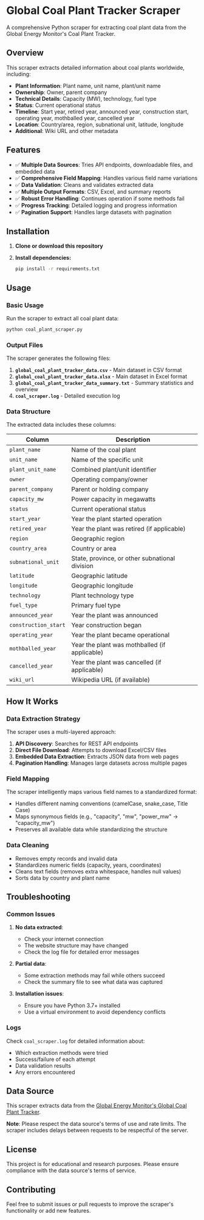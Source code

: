 # Global Coal Plant Tracker Scraper

A comprehensive Python scraper for extracting coal plant data from the Global Energy Monitor's Coal Plant Tracker.

## Overview

This scraper extracts detailed information about coal plants worldwide, including:

- **Plant Information**: Plant name, unit name, plant/unit name
- **Ownership**: Owner, parent company
- **Technical Details**: Capacity (MW), technology, fuel type
- **Status**: Current operational status
- **Timeline**: Start year, retired year, announced year, construction start, operating year, mothballed year, cancelled year
- **Location**: Country/area, region, subnational unit, latitude, longitude
- **Additional**: Wiki URL and other metadata

## Features

- ✅ **Multiple Data Sources**: Tries API endpoints, downloadable files, and embedded data
- ✅ **Comprehensive Field Mapping**: Handles various field name variations
- ✅ **Data Validation**: Cleans and validates extracted data
- ✅ **Multiple Output Formats**: CSV, Excel, and summary reports
- ✅ **Robust Error Handling**: Continues operation if some methods fail
- ✅ **Progress Tracking**: Detailed logging and progress information
- ✅ **Pagination Support**: Handles large datasets with pagination

## Installation

1. **Clone or download this repository**

2. **Install dependencies:**
   ```bash
   pip install -r requirements.txt
   ```

## Usage

### Basic Usage

Run the scraper to extract all coal plant data:

```bash
python coal_plant_scraper.py
```

### Output Files

The scraper generates the following files:

1. **`global_coal_plant_tracker_data.csv`** - Main dataset in CSV format
2. **`global_coal_plant_tracker_data.xlsx`** - Main dataset in Excel format  
3. **`global_coal_plant_tracker_data_summary.txt`** - Summary statistics and overview
4. **`coal_scraper.log`** - Detailed execution log

### Data Structure

The extracted data includes these columns:

| Column | Description |
|--------|-------------|
| `plant_name` | Name of the coal plant |
| `unit_name` | Name of the specific unit |
| `plant_unit_name` | Combined plant/unit identifier |
| `owner` | Operating company/owner |
| `parent_company` | Parent or holding company |
| `capacity_mw` | Power capacity in megawatts |
| `status` | Current operational status |
| `start_year` | Year the plant started operation |
| `retired_year` | Year the plant was retired (if applicable) |
| `region` | Geographic region |
| `country_area` | Country or area |
| `subnational_unit` | State, province, or other subnational division |
| `latitude` | Geographic latitude |
| `longitude` | Geographic longitude |
| `technology` | Plant technology type |
| `fuel_type` | Primary fuel type |
| `announced_year` | Year the plant was announced |
| `construction_start` | Year construction began |
| `operating_year` | Year the plant became operational |
| `mothballed_year` | Year the plant was mothballed (if applicable) |
| `cancelled_year` | Year the plant was cancelled (if applicable) |
| `wiki_url` | Wikipedia URL (if available) |

## How It Works

### Data Extraction Strategy

The scraper uses a multi-layered approach:

1. **API Discovery**: Searches for REST API endpoints
2. **Direct File Download**: Attempts to download Excel/CSV files
3. **Embedded Data Extraction**: Extracts JSON data from web pages
4. **Pagination Handling**: Manages large datasets across multiple pages

### Field Mapping

The scraper intelligently maps various field names to a standardized format:

- Handles different naming conventions (camelCase, snake_case, Title Case)
- Maps synonymous fields (e.g., "capacity", "mw", "power_mw" → "capacity_mw")
- Preserves all available data while standardizing the structure

### Data Cleaning

- Removes empty records and invalid data
- Standardizes numeric fields (capacity, years, coordinates)
- Cleans text fields (removes extra whitespace, handles null values)
- Sorts data by country and plant name

## Troubleshooting

### Common Issues

1. **No data extracted**: 
   - Check your internet connection
   - The website structure may have changed
   - Check the log file for detailed error messages

2. **Partial data**: 
   - Some extraction methods may fail while others succeed
   - Check the summary file to see what data was captured

3. **Installation issues**:
   - Ensure you have Python 3.7+ installed
   - Use a virtual environment to avoid dependency conflicts

### Logs

Check `coal_scraper.log` for detailed information about:
- Which extraction methods were tried
- Success/failure of each attempt
- Data validation results
- Any errors encountered

## Data Source

This scraper extracts data from the [Global Energy Monitor's Global Coal Plant Tracker](https://globalenergymonitor.org/projects/global-coal-plant-tracker/tracker/).

**Note**: Please respect the data source's terms of use and rate limits. The scraper includes delays between requests to be respectful of the server.

## License

This project is for educational and research purposes. Please ensure compliance with the data source's terms of service.

## Contributing

Feel free to submit issues or pull requests to improve the scraper's functionality or add new features.
